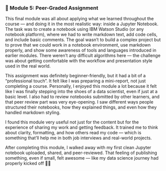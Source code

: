 ### 🔹 Module 5: Peer-Graded Assignment
This final module was all about applying what we learned throughout the course — and doing it in the most realistic way: inside a Jupyter Notebook. The task was to create a notebook using IBM Watson Studio (or any notebook platform), where we had to write markdown text, add code cells, and include basic comments. The goal wasn’t to build a complex project but to prove that we could work in a notebook environment, use markdown properly, and show some awareness of tools and languages introduced in earlier modules. There weren’t any difficult algorithms here — the challenge was about getting comfortable with the workflow and presentation style used in the real world.

This assignment was definitely beginner-friendly, but it had a bit of a “professional touch”. It felt like I was preparing a mini-report, not just completing a course. Personally, I enjoyed this module a lot because it felt like I was finally stepping into the shoes of a data scientist, even if just at a basic level. I also had to review notebooks submitted by other learners, and that peer review part was very eye-opening. I saw different ways people structured their notebooks, how they explained things, and even how they handled markdown styling.

I found this module very useful not just for the content but for the experience of sharing my work and getting feedback. It trained me to think about clarity, formatting, and how others read my code — which is something that’ll help me in both job interviews and real-world projects.

After completing this module, I walked away with my first clean Jupyter notebook uploaded, shared, and peer-reviewed. That feeling of publishing something, even if small, felt awesome — like my data science journey had properly kicked off 🚀📓
